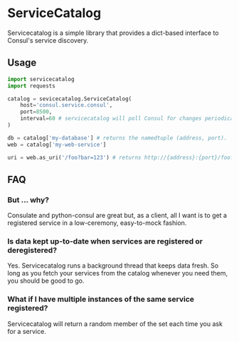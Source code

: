 # ServiceCatalog

Servicecatalog is a simple library that provides a dict-based interface to Consul's service discovery.

## Usage

```python
import servicecatalog
import requests

catalog = sevicecatalog.ServiceCatalog(
    host='consul.service.consul',
    port=8500, 
    interval=60 # servicecatalog will poll Consul for changes periodically
)

db = catalog['my-database'] # returns the namedtuple (address, port).
web = catalog['my-web-service']

uri = web.as_uri('/foo?bar=123') # returns http://{address}:{port}/foo?bar=123
```

## FAQ

### But ... why?

Consulate and python-consul are great but, as a client, all I want is to get a registered service in a low-ceremony, easy-to-mock fashion.

### Is data kept up-to-date when services are registered or deregistered?

Yes. Servicecatalog runs a background thread that keeps data fresh. So long as you fetch your services from the catalog whenever you need them, you should be good to go.

### What if I have multiple instances of the same service registered?

Servicecatalog will return a random member of the set each time you ask for a service.
